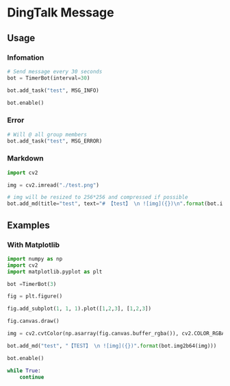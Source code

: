 # DingTalk Message

## Usage
### Infomation
```python
# Send message every 30 seconds
bot = TimerBot(interval=30)

bot.add_task("test", MSG_INFO)

bot.enable()
```

### Error
```python
# Will @ all group members
bot.add_task("test", MSG_ERROR)
```

### Markdown
```python
import cv2

img = cv2.imread("./test.png")

# img will be resized to 256*256 and compressed if possible
bot.add_md(title="test", text="# 【test】 \n ![img]({})\n".format(bot.img2b64(img)))
```

## Examples
### With Matplotlib
```python
import numpy as np
import cv2
import matplotlib.pyplot as plt

bot =TimerBot(3)

fig = plt.figure()

fig.add_subplot(1, 1, 1).plot([1,2,3], [1,2,3])

fig.canvas.draw()

img = cv2.cvtColor(np.asarray(fig.canvas.buffer_rgba()), cv2.COLOR_RGBA2BGR)

bot.add_md("test", "【TEST】 \n ![img]({})".format(bot.img2b64(img)))

bot.enable()

while True:
    continue
```
